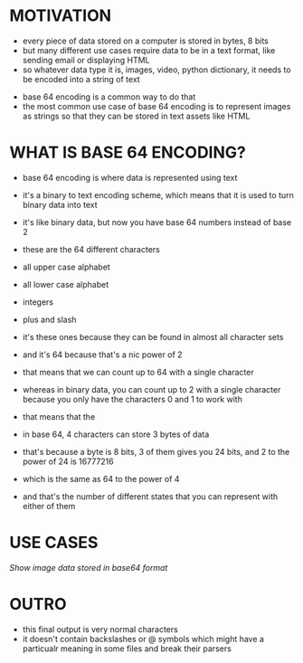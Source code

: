 # MOTIVATION

- every piece of data stored on a computer is stored in bytes, 8 bits
- but many different use cases require data to be in a text format, like sending email or displaying HTML
- so whatever data type it is, images, video, python dictionary, it needs to be encoded into a string of text

<!-- - you could do a binary encoding, where you
- instead, you can use base 64 encoding -->

- base 64 encoding is a common way to do that
- the most common use case of base 64 encoding is to represent images as strings so that they can be stored in text assets like HTML

# WHAT IS BASE 64 ENCODING?

- base 64 encoding is where data is represented using text
- it's a binary to text encoding scheme, which means that it is used to turn binary data into text
- it's like binary data, but now you have base 64 numbers instead of base 2

- these are the 64 different characters
- all upper case alphabet
- all lower case alphabet
- integers
- plus and slash

- it's these ones because they can be found in almost all character sets
- and it's 64 because that's a nic power of 2

- that means that we can count up to 64 with a single character
- whereas in binary data, you can count up to 2 with a single character because you only have the characters 0 and 1 to work with

- that means that the

- in base 64, 4 characters can store 3 bytes of data
- that's because a byte is 8 bits, 3 of them gives you 24 bits, and 2 to the power of 24 is 16777216
- which is the same as 64 to the power of 4
- and that's the number of different states that you can represent with either of them

# USE CASES

_Show image data stored in base64 format_

# OUTRO

- this final output is very normal characters
- it doesn't contain backslashes or @ symbols which might have a particualr meaning in some files and break their parsers
